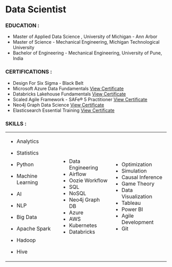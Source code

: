 # Data Scientist

### EDUCATION :
- Master of Applied Data Science , University of Michigan - Ann Arbor 
- Master of Science - Mechanical Engineering, Michigan Technological University
- Bachelor of Engineering - Mechanical Engineering, University of Pune, India


### CERTIFICATIONS :
- Design For Six Sigma - Black Belt  
- Microsoft Azure Data Fundamentals [View Certificate](https://learn.microsoft.com/api/credentials/share/en-us/elkoustubo/510678A5F57B4386?sharingId=8B8A90CBE421E1B3)
- Databricks Lakehouse Fundamentals  [View Certificate](https://credentials.databricks.com/10093065-95db-44c0-9ee0-20fcd6f712f6)
- Scaled Agile Framework - SAFe® 5 Practitioner [View Certificate](https://www.credly.com/badges/80d7ca7d-dd31-43e6-80fb-e6c0c271bed6?source=linked_in_profile)
- Neo4j Graph Data Science [View Certificate](https://graphacademy.neo4j.com/c/5bcc0883-1a2d-495a-95e8-aff3d8ff6d25/)
- Elasticsearch Essential Training [View Certificate](https://www.linkedin.com/learning/certificates/3cb937af12adc6a70d08a77ce62e7c983307af19188b150be4b3428b967e6080?accountId=0&u=0&success=true&authUUID=YrrgwY3zSxy3w8RvfBEAUQ%3D%3D)

### SKILLS :

<table border="0">
  <tr>
    <td> 
        
- Analytics
- Statistics
- Python
- Machine Learning
- AI 
- NLP 
- Big Data
- Apache Spark
- Hadoop
- Hive
  
    </td>
    <td>
      
    - Data Engineering
    - Airflow
    - Oozie Workflow
    - SQL
    - NoSQL
    - Neo4j Graph DB
    - Azure
    - AWS 
    - Kubernetes
    - Databricks
  
    </td>
    <td>

    - Optimization
    - Simulation
    - Causal Inference
    - Game Theory
    - Data Visualization
    - Tableau
    - Power BI
    - Agile Development
    - Git

    </td>
  </tr>
</table>
